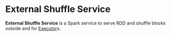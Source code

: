 # External Shuffle Service

**External Shuffle Service** is a Spark service to serve RDD and shuffle blocks outside and for [Executor](../executor/Executor.md)s.
